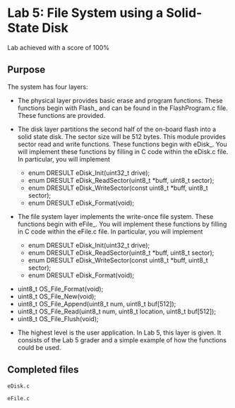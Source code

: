 # Lab 5: File System using a Solid-State Disk

Lab achieved with a score of 100%

## Purpose

The system has four layers:

- The physical layer provides basic erase and program functions. These functions begin with Flash_ and can be found in the FlashProgram.c file. These functions are provided.

- The disk layer partitions the second half of the on-board flash into a solid state disk. The sector size will be 512 bytes. This module provides sector read and write functions. These functions begin with eDisk_. You will implement these functions by filling in C code within the eDisk.c file. In particular, you will implement
  * enum DRESULT eDisk_Init(uint32_t drive);
  * enum DRESULT eDisk_ReadSector(uint8_t *buff, uint8_t sector);
  * enum DRESULT eDisk_WriteSector(const uint8_t *buff, uint8_t sector);
  * enum DRESULT eDisk_Format(void);

- The file system layer implements the write-once file system. These functions begin with eFile_. You will implement these functions by filling in C code within the eFile.c file. In particular, you will implement
  * enum DRESULT eDisk_Init(uint32_t drive);
  * enum DRESULT eDisk_ReadSector(uint8_t *buff, uint8_t sector);
  * enum DRESULT eDisk_WriteSector(const uint8_t *buff, uint8_t sector);
  * enum DRESULT eDisk_Format(void);

 * uint8_t OS_File_Format(void); 
 * uint8_t OS_File_New(void); 
 * uint8_t OS_File_Append(uint8_t num, uint8_t buf[512]); 
 * uint8_t OS_File_Read(uint8_t num, uint8_t location, uint8_t buf[512]); 
 * uint8_t OS_File_Flush(void);

- The highest level is the user application. In Lab 5, this layer is given. It consists of the Lab 5 grader and a simple example of how the functions could be used.

## Completed files

`eDisk.c`

`eFile.c`
